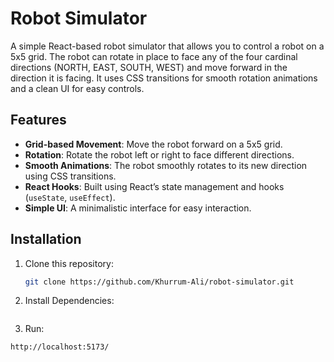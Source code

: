 # Robot Simulator

A simple React-based robot simulator that allows you to control a robot on a 5x5 grid. The robot can rotate in place to face any of the four cardinal directions (NORTH, EAST, SOUTH, WEST) and move forward in the direction it is facing. It uses CSS transitions for smooth rotation animations and a clean UI for easy controls.

## Features

- **Grid-based Movement**: Move the robot forward on a 5x5 grid.
- **Rotation**: Rotate the robot left or right to face different directions.
- **Smooth Animations**: The robot smoothly rotates to its new direction using CSS transitions.
- **React Hooks**: Built using React’s state management and hooks (`useState`, `useEffect`).
- **Simple UI**: A minimalistic interface for easy interaction.

## Installation

1. Clone this repository:

   ```bash
   git clone https://github.com/Khurrum-Ali/robot-simulator.git

2. Install Dependencies:
   ```npm install
   
3. Run:
  ```npm run dev
  http://localhost:5173/
